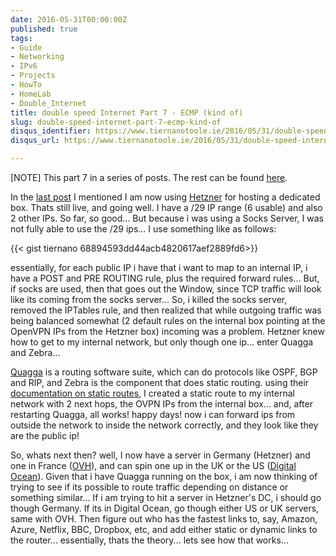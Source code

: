 ```yaml
---
date: 2016-05-31T00:00:00Z
published: true
tags:
- Guide
- Networking
- IPv6
- Projects
- HowTo
- HomeLab
- Double_Internet
title: double speed Internet Part 7 - ECMP (kind of)
slug: double-speed-internet-part-7-ecmp-kind-of
disqus_identifier: https://www.tiernanotoole.ie/2016/05/31/double-speed-internet-part-7-ecmp-kind-of.html
disqus_url: https://www.tiernanotoole.ie/2016/05/31/double-speed-internet-part-7-ecmp-kind-of.html

---
```

 [NOTE] This part 7 in a series of posts. The rest can be found [here](https://www.tiernanotoole.ie/tag/Double_Internet/).

In the [last post][1] I mentioned I am now using [Hetzner][2] for hosting a dedicated box. Thats still live, and going well. I have a /29 IP range (6 usable) and also 2 other IPs. So far, so good... But because i was using a Socks Server, I was not fully able to use the /29 ips... I use something like as follows:

{{< gist tiernano 68894593dd44acb4820617aef2889fd6>}}


essentially, for each public IP i have that i want to map to an internal IP, i have a POST and PRE ROUTING rule, plus the required forward rules... But, if socks are used, then that goes out the Window, since TCP traffic will look like its coming from the socks server... So, i killed the socks server, removed the IPTables rule, and then realized that while outgoing traffic was being balanced somewhat (2 default rules on the internal box pointing at the OpenVPN IPs from the Hetzner box) incoming was a problem. Hetzner knew how to get to my internal network, but only though one ip... enter Quagga and Zebra...

[Quagga][3] is a routing software suite, which can do protocols like OSPF, BGP and RIP, and Zebra is the component that does static routing. using their [documentation on static routes][4], I created a static route to my internal network with 2 next hops, the OVPN IPs from the internal box... and, after restarting Quagga, all works! happy days! now i can forward ips from outside the network to inside the network correctly, and they look like they are the public ip! 

So, whats next then? well, I now have a server in Germany (Hetzner) and one in France ([OVH][5]), and can spin one up in the UK or the US ([Digital Ocean][6]). Given that i have Quagga running on the box, i am now thinking of trying to see if its possible to route traffic depending on distance or something similar... If i am trying to hit a server in Hetzner's DC, i should go though Germany. If its in Digital Ocean, go though either US or UK servers, same with OVH. Then figure out who has the fastest links to, say, Amazon, Azure, Netflix, BBC, Dropbox, etc, and add either static or dynamic links to the router... essentially, thats the theory... lets see how that works...


[1]:https://www.tiernanotoole.ie/2016/05/17/double-speed-internet-part-6-hetzner-edition.html
[3]:http://www.nongnu.org/quagga/
[2]:http://www.hetzner.de/en
[4]:http://www.nongnu.org/quagga/docs/docs-info.html#Static-Route-Commands
[5]:http://www.ovh.com
[6]:https://m.do.co/c/d4d345b83b55